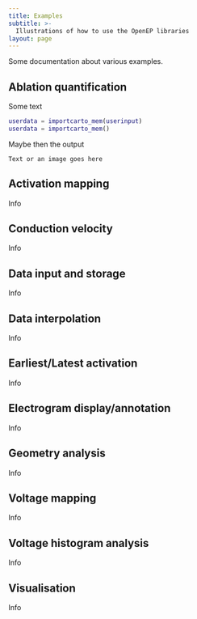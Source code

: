 ```yaml
---
title: Examples
subtitle: >-
  Illustrations of how to use the OpenEP libraries
layout: page
---
```


Some documentation about various examples.

## Ablation quantification

Some text

```matlab
userdata = importcarto_mem(userinput)
userdata = importcarto_mem()
```

Maybe then the output

```
Text or an image goes here
```

## Activation mapping

Info

## Conduction velocity

Info

## Data input and storage

Info

## Data interpolation

Info

## Earliest/Latest activation

Info

## Electrogram display/annotation

Info

## Geometry analysis

Info

## Voltage mapping

Info

## Voltage histogram analysis

Info

## Visualisation

Info
